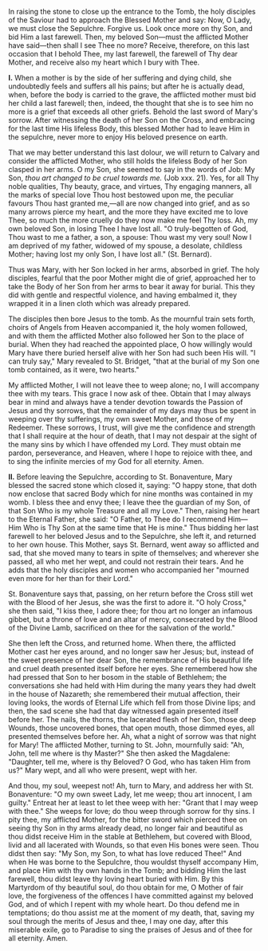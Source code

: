
In raising the stone to close up the entrance to the Tomb, the holy disciples of the Saviour had to approach the Blessed Mother and say: Now, O Lady, we must close the Sepulchre. Forgive us. Look once more on thy Son, and bid Him a last farewell. Then, my beloved Son—must the afflicted Mother have said—then shall I see Thee no more? Receive, therefore, on this last occasion that I behold Thee, my last farewell, the farewell of Thy dear Mother, and receive also my heart which I bury with Thee.

**I\.** When a mother is by the side of her suffering and dying child, she undoubtedly feels and suffers all his pains; but after he is actually dead, when, before the body is carried to the grave, the afflicted mother must bid her child a last farewell; then, indeed, the thought that she is to see him no more is a grief that exceeds all other griefs. Behold the last sword of Mary\'s sorrow. After witnessing the death of her Son on the Cross, and embracing for the last time His lifeless Body, this blessed Mother had to leave Him in the sepulchre, never more to enjoy His beloved presence on earth.

That we may better understand this last dolour, we will return to Calvary and consider the afflicted Mother, who still holds the lifeless Body of her Son clasped in her arms. O my Son, she seemed to say in the words of Job: My Son, *thou art changed to be cruel towards me.* (Job xxx. 21). Yes, for all Thy noble qualities, Thy beauty, grace, and virtues, Thy engaging manners, all the marks of special love Thou host bestowed upon me, the peculiar favours Thou hast granted me,—all are now changed into grief, and as so many arrows pierce my heart, and the more they have excited me to love Thee, so much the more cruelly do they now make me feel Thy loss. Ah, my own beloved Son, in losing Thee I have lost all. \"O truly-begotten of God, Thou wast to me a father, a son, a spouse: Thou wast my very soul! Now I am deprived of my father, widowed of my spouse, a desolate, childless Mother; having lost my only Son, I have lost all.\" (St. Bernard).

Thus was Mary, with her Son locked in her arms, absorbed in grief. The holy disciples, fearful that the poor Mother might die of grief, approached her to take the Body of her Son from her arms to bear it away for burial. This they did with gentle and respectful violence, and having embalmed it, they wrapped it in a linen cloth which was already prepared.

The disciples then bore Jesus to the tomb. As the mournful train sets forth, choirs of Angels from Heaven accompanied it, the holy women followed, and with them the afflicted Mother also followed her Son to the place of burial. When they had reached the appointed place, O how willingly would Mary have there buried herself alive with her Son had such been His will. \"I can truly say,\" Mary revealed to St. Bridget, \"that at the burial of my Son one tomb contained, as it were, two hearts.\"

My afflicted Mother, I will not leave thee to weep alone; no, I will accompany thee with my tears. This grace I now ask of thee. Obtain that I may always bear in mind and always have a tender devotion towards the Passion of Jesus and thy sorrows, that the remainder of my days may thus be spent in weeping over thy sufferings, my own sweet Mother, and those of my Redeemer. These sorrows, I trust, will give me the confidence and strength that I shall require at the hour of death, that I may not despair at the sight of the many sins by which I have offended my Lord. They must obtain me pardon, perseverance, and Heaven, where I hope to rejoice with thee, and to sing the infinite mercies of my God for all eternity. Amen.

**II\.** Before leaving the Sepulchre, according to St. Bonaventure, Mary blessed the sacred stone which closed it, saying: \"O happy stone, that doth now enclose that sacred Body which for nine months was contained in my womb. I bless thee and envy thee; I leave thee the guardian of my Son, of that Son Who is my whole Treasure and all my Love.\" Then, raising her heart to the Eternal Father, she said: \"O Father, to Thee do I recommend Him—Him Who is Thy Son at the same time that He is mine.\" Thus bidding her last farewell to her beloved Jesus and to the Sepulchre, she left it, and returned to her own house. This Mother, says St. Bernard, went away so afflicted and sad, that she moved many to tears in spite of themselves; and wherever she passed, all who met her wept, and could not restrain their tears. And he adds that the holy disciples and women who accompanied her \"mourned even more for her than for their Lord.\"

St. Bonaventure says that, passing, on her return before the Cross still wet with the Blood of her Jesus, she was the first to adore it. \"O holy Cross,\" she then said, \"I kiss thee, I adore thee; for thou art no longer an infamous gibbet, but a throne of love and an altar of mercy, consecrated by the Blood of the Divine Lamb, sacrificed on thee for the salvation of the world.\"

She then left the Cross, and returned home. When there, the afflicted Mother cast her eyes around, and no longer saw her Jesus; but, instead of the sweet presence of her dear Son, the remembrance of His beautiful life and cruel death presented itself before her eyes. She remembered how she had pressed that Son to her bosom in the stable of Bethlehem; the conversations she had held with Him during the many years they had dwelt in the house of Nazareth; she remembered their mutual affection, their loving looks, the words of Eternal Life which fell from those Divine lips; and then, the sad scene she had that day witnessed again presented itself before her. The nails, the thorns, the lacerated flesh of her Son, those deep Wounds, those uncovered bones, that open mouth, those dimmed eyes, all presented themselves before her. Ah, what a night of sorrow was that night for Mary! The afflicted Mother, turning to St. John, mournfully said: \"Ah, John, tell me where is thy Master?\" She then asked the Magdalene: \"Daughter, tell me, where is thy Beloved? O God, who has taken Him from us?\" Mary wept, and all who were present, wept with her.

And thou, my soul, weepest not! Ah, turn to Mary, and address her with St. Bonaventure: \"O my own sweet Lady, let me weep; thou art innocent, I am guilty.\" Entreat her at least to let thee weep with her: \"Grant that I may weep with thee.\" She weeps for love; do thou weep through sorrow for thy sins. I pity thee, my afflicted Mother, for the bitter sword which pierced thee on seeing thy Son in thy arms already dead, no longer fair and beautiful as thou didst receive Him in the stable at Bethlehem, but covered with Blood, livid and all lacerated with Wounds, so that even His bones were seen. Thou didst then say: \"My Son, my Son, to what has love reduced Thee!\" And when He was borne to the Sepulchre, thou wouldst thyself accompany Him, and place Him with thy own hands in the Tomb; and bidding Him the last farewell, thou didst leave thy loving heart buried with Him. By this Martyrdom of thy beautiful soul, do thou obtain for me, O Mother of fair love, the forgiveness of the offences I have committed against my beloved God, and of which I repent with my whole heart. Do thou defend me in temptations; do thou assist me at the moment of my death, that, saving my soul through the merits of Jesus and thee, I may one day, after this miserable exile, go to Paradise to sing the praises of Jesus and of thee for all eternity. Amen.

